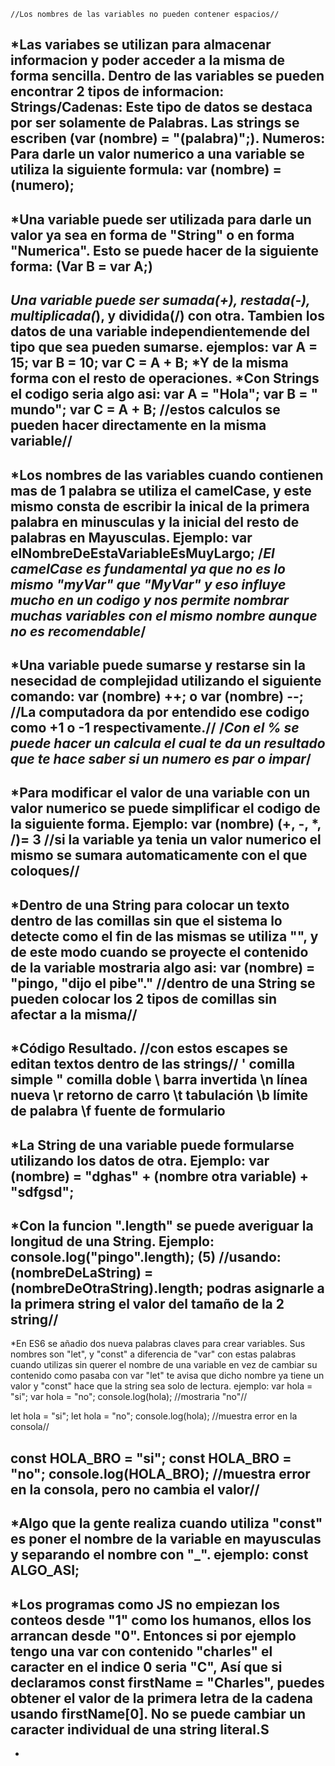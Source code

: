     //Los nombres de las variables no pueden contener espacios//
*Las variabes se utilizan para almacenar informacion y poder acceder a la misma de forma sencilla.
Dentro de las variables se pueden encontrar 2 tipos de informacion: 
    Strings/Cadenas: Este tipo de datos se destaca por ser solamente de Palabras. Las strings se escriben (var (nombre) = "(palabra)";).
    Numeros: Para darle un valor numerico a una variable se utiliza la siguiente formula: 
    var (nombre) = (numero);
---
*Una variable puede ser utilizada para darle un valor ya sea en forma de "String" o en forma "Numerica". Esto se puede hacer de la siguiente forma: 
    (Var B = var A;)
---
*Una variable puede ser sumada(+), restada(-), multiplicada(*), y dividida(/) con otra. Tambien los datos de una variable independientemende del tipo que sea pueden sumarse. ejemplos: 
    var A = 15;
    var B = 10;
    var C = A + B;
    *Y de la misma forma con el resto de operaciones.
    *Con Strings el codigo seria algo asi:
    var A = "Hola";
    var B = " mundo";
    var C = A + B;
    //estos calculos se pueden hacer directamente en la misma variable//
---
*Los nombres de las variables cuando contienen mas de 1 palabra se utiliza el camelCase, y este mismo consta de escribir la inical de la primera palabra en minusculas y la inicial del resto de palabras en Mayusculas. Ejemplo: 
    var elNombreDeEstaVariableEsMuyLargo;
    /*El camelCase es fundamental ya que no es lo mismo "myVar" que "MyVar" y eso influye mucho en un codigo y nos permite nombrar muchas variables con el mismo nombre aunque no es recomendable*/
---
*Una variable puede sumarse y restarse sin la nesecidad de complejidad utilizando el siguiente comando: 
    var (nombre) ++; o var (nombre) --;
    //La computadora da por entendido ese codigo como +1 o -1 respectivamente.//
/*Con el % se puede hacer un calcula el cual te da un resultado que te hace saber si un numero es par o impar*/
---
*Para modificar el valor de una variable con un valor numerico se puede simplificar el codigo de la siguiente forma. Ejemplo:
    var (nombre) (+, -, *, /)= 3
    //si la variable ya tenia un valor numerico el mismo se sumara automaticamente con el que coloques//
---
*Dentro de una String para colocar un texto dentro de las comillas sin que el sistema lo detecte como el fin de las mismas se utiliza \""\, y de este modo cuando se proyecte el contenido de la variable mostraria algo asi: 
    var (nombre) = "pingo, \"dijo el pibe\"."
    //dentro de una String se pueden colocar los 2 tipos de comillas sin afectar a la misma//
---
*Código	Resultado. //con estos escapes se editan textos dentro de las strings//
    \'	comilla simple
    \"	comilla doble
    \\	barra invertida
    \n	línea nueva
    \r	retorno de carro
    \t	tabulación
    \b	límite de palabra
    \f	fuente de formulario
---
*La String de una variable puede formularse utilizando los datos de otra. Ejemplo:
    var (nombre) = "dghas" + (nombre otra variable) + "sdfgsd";
---
*Con la funcion ".length" se puede averiguar la longitud de una String. Ejemplo:
    console.log("pingo".length);
    (5)
    //usando: (nombreDeLaString) = (nombreDeOtraString).length; podras asignarle a la primera string el valor del tamaño de la 2 string//
---
*En ES6 se añadio dos nueva palabras claves para crear variables. Sus nombres son "let", y "const" a diferencia de "var" con estas palabras cuando utilizas sin querer el nombre de una variable en vez de cambiar su contenido como pasaba con var "let" te avisa que dicho nombre ya tiene un valor y "const" hace que la string sea solo de lectura. ejemplo:
var hola = "si";
var hola = "no";
console.log(hola); //mostraria "no"//

let hola = "si";
let hola = "no";
console.log(hola); //muestra error en la consola//

const HOLA_BRO = "si";
const HOLA_BRO = "no";
console.log(HOLA_BRO); //muestra error en la consola, pero no cambia el valor//
---
*Algo que la gente realiza cuando utiliza "const" es poner el nombre de la variable en mayusculas y separando el nombre con "_". ejemplo:
const ALGO_ASI;
---
*Los programas como JS no empiezan los conteos desde "1" como los humanos, ellos los arrancan desde "0".
Entonces si por ejemplo tengo una var con contenido "charles" el caracter en el indice 0 seria "C", Así que si declaramos const firstName = "Charles", puedes obtener el valor de la primera letra de la cadena usando firstName[0].
No se puede cambiar un caracter individual de una string literal.S
---
*